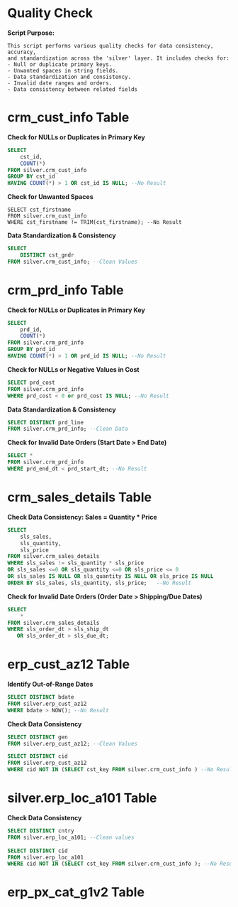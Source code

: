 # Quality Check
**Script Purpose:**
  
    This script performs various quality checks for data consistency, accuracy, 
    and standardization across the 'silver' layer. It includes checks for:
    - Null or duplicate primary keys.
    - Unwanted spaces in string fields.
    - Data standardization and consistency.
    - Invalid date ranges and orders.
    - Data consistency between related fields
# crm_cust_info Table
**Check for NULLs or Duplicates in Primary Key**
```sql
SELECT 
	cst_id,
	COUNT(*)
FROM silver.crm_cust_info
GROUP BY cst_id
HAVING COUNT(*) > 1 OR cst_id IS NULL; --No Result
```
**Check for Unwanted Spaces**
```
SELECT cst_firstname
FROM silver.crm_cust_info
WHERE cst_firstname != TRIM(cst_firstname); --No Result
```
**Data Standardization & Consistency**
```sql
SELECT 
	DISTINCT cst_gndr
FROM silver.crm_cust_info; --Clean Values
```
# crm_prd_info Table
**Check for NULLs or Duplicates in Primary Key**
```sql
SELECT 
    prd_id,
    COUNT(*) 
FROM silver.crm_prd_info
GROUP BY prd_id
HAVING COUNT(*) > 1 OR prd_id IS NULL; --No Result
```
**Check for NULLs or Negative Values in Cost**
```sql
SELECT prd_cost
FROM silver.crm_prd_info
WHERE prd_cost < 0 or prd_cost IS NULL; --No Result
```
**Data Standardization & Consistency**
```sql
SELECT DISTINCT prd_line
FROM silver.crm_prd_info; --Clean Data
```
**Check for Invalid Date Orders (Start Date > End Date)**
```sql
SELECT *
FROM silver.crm_prd_info
WHERE prd_end_dt < prd_start_dt; --No Result
```
# crm_sales_details Table
**Check Data Consistency: Sales = Quantity * Price**
```sql
SELECT
	sls_sales,
	sls_quantity,
	sls_price
FROM silver.crm_sales_details
WHERE sls_sales != sls_quantity * sls_price
OR sls_sales <=0 OR sls_quantity <=0 OR sls_price <= 0
OR sls_sales IS NULL OR sls_quantity IS NULL OR sls_price IS NULL
ORDER BY sls_sales, sls_quantity, sls_price;   --No Result
```
**Check for Invalid Date Orders (Order Date > Shipping/Due Dates)**
```sql
SELECT 
    * 
FROM silver.crm_sales_details
WHERE sls_order_dt > sls_ship_dt 
   OR sls_order_dt > sls_due_dt;
```
# erp_cust_az12 Table
**Identify Out-of-Range Dates**
```sql
SELECT DISTINCT bdate
FROM silver.erp_cust_az12
WHERE bdate > NOW(); --No Result
```
**Check Data Consistency**
```sql
SELECT DISTINCT gen
FROM silver.erp_cust_az12; --Clean Values

SELECT DISTINCT cid
FROM silver.erp_cust_az12
WHERE cid NOT IN (SELECT cst_key FROM silver.crm_cust_info ) --No Result
```
# silver.erp_loc_a101 Table
**Check Data Consistency**
```sql
SELECT DISTINCT cntry 
FROM silver.erp_loc_a101; --Clean values
	
SELECT DISTINCT cid
FROM silver.erp_loc_a101
WHERE cid NOT IN (SELECT cst_key FROM silver.crm_cust_info ); --No Result
```
# erp_px_cat_g1v2 Table

